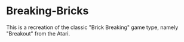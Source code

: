 # Breaking-Bricks

This is a recreation of the classic "Brick Breaking" game type, namely "Breakout" from the Atari.
